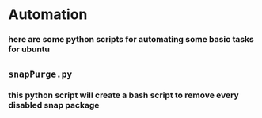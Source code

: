 # Automation
### here are some python scripts for automating some basic tasks for ubuntu
## `snapPurge.py`
### this python script will create a bash script to remove every disabled snap package
